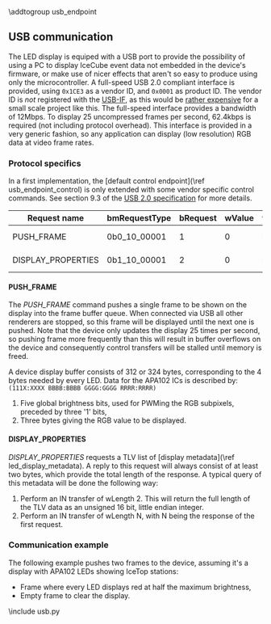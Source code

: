\addtogroup usb_endpoint
## USB communication ##

The LED display is equiped with a USB port to provide the possibility of using a PC to display
IceCube event data not embedded in the device's firmware, or make use of nicer effects that aren't
so easy to produce using only the microcontroller.
A full-speed USB 2.0 compliant interface is provided, using `0x1CE3` as a vendor ID, and `0x0001`
as product ID. The vendor ID is *not* registered with the [USB-IF](http://usb.org), as this would
be [rather expensive](http://www.usb.org/developers/vendor/) for a small scale project like this.
The full-speed interface provides a bandwidth of 12Mbps. To display 25 uncompressed frames per
second, 62.4kbps is required (not including protocol overhead). This interface is provided in a
very generic fashion, so any application can display (low resolution) RGB data at video frame
rates.

### Protocol specifics ###
In a first implementation, the [default control endpoint](\ref usb_endpoint_control) is only
extended with some vendor specific control commands. See section 9.3 of the
[USB 2.0 specification](http://www.usb.org/developers/docs/usb20_docs/) for more details.

Request name       | bmRequestType | bRequest | wValue | wIndex |   wLength
-------------------|---------------|----------|--------|--------|-----------
PUSH_FRAME         |  0b0_10_00001 |        1 |      0 |      0 | {312, 324}
DISPLAY_PROPERTIES |  0b1_10_00001 |        2 |      0 |      0 |    2-65535


#### PUSH_FRAME ####

The *PUSH_FRAME* command pushes a single frame to be shown on the display into the frame
buffer queue. When connected via USB all other renderers are stopped, so this frame will be
displayed until the next one is pushed.
Note that the device only updates the display 25 times per second, so pushing frame more
frequently than this will result in buffer overflows on the device and consequently control
transfers will be stalled until memory is freed.

A device display buffer consists of 312 or 324 bytes, corresponding to the 4 bytes needed by
every LED.
Data for the APA102 ICs is described by: `(111X:XXXX BBBB:BBBB GGGG:GGGG RRRR:RRRR)`
  1. Five global brightness bits, used for PWMing the RGB subpixels, preceded by three '1' bits,
  2. Three bytes giving the RGB value to be displayed.

#### DISPLAY_PROPERTIES ####

*DISPLAY_PROPERTIES* requests a TLV list of [display metadata](\ref led_display_metadata).
A reply to this request will always consist of at least two bytes, which provide the total length
of the response.
A typical query of this metadata will be done the following way:
  1. Perform an IN transfer of wLength 2. This will return the full length of the TLV data as an
     unsigned 16 bit, little endian integer.
  2. Perform an IN transfer of wLength N, with N being the response of the first request.

### Communication example ###

The following example pushes two frames to the device, assuming it's a display with APA102 LEDs
showing IceTop stations:
  * Frame where every LED displays red at half the maximum brightness,
  * Empty frame to clear the display.

\include usb.py

